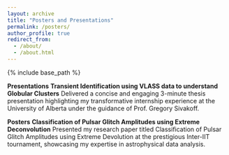 ```yaml
---
layout: archive
title: "Posters and Presentations"
permalink: /posters/
author_profile: true
redirect_from: 
  - /about/
  - /about.html
---
```



{% include base_path %}

**Presentations**
**Transient Identification using VLASS data to understand Globular Clusters**                        Delivered a concise and engaging 3-minute thesis presentation highlighting my transformative internship experience at the
University of Alberta under the guidance of Prof. Gregory Sivakoff.

**Posters**
 **Classification of Pulsar Glitch Amplitudes using Extreme Deconvolution**                          Presented my research paper titled Classification of Pulsar Glitch Amplitudes using Extreme Devolution at the prestigious
Inter-IIT tournament, showcasing my expertise in astrophysical data analysis.

